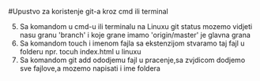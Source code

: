 #Upustvo za koristenje git-a kroz cmd ili terminal

5. Sa komandom u cmd-u ili terminalu na Linuxu git status mozemo vidjeti nasu granu 'branch' i koje grane imamo 'origin/master' je glavna grana
6. Sa komandom touch i imenom fajla sa ekstenzijom stvaramo taj fajl u folderu npr. tocuh index.html u linuxu
7. Sa komandom git add ododjemu fajl u pracenje,sa zvjdicom dodjemo sve fajlove,a mozemo napisati i ime foldera